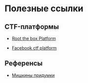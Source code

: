 # Полезные ссылки

## CTF-платформы

- [Root the box Platform](https://github.com/moloch--/RootTheBox)

- [Facebook ctf platform](https://github.com/facebookarchive/fbctf)

## Референсы
- [Мишкины придумки](https://ctf.hackatom.ru/)